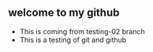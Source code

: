 ## welcome to my github

- This is coming from testing-02 branch
- This is a testing of git and github